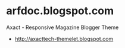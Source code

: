# arfdoc.blogspot.com
Axact - Responsive Magazine Blogger Theme
- http://axacttech-themelet.blogspot.com
